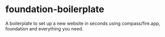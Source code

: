 foundation-boilerplate
======================

A boilerplate to set up a new website in seconds using compass/fire.app, foundation and everything you need.
